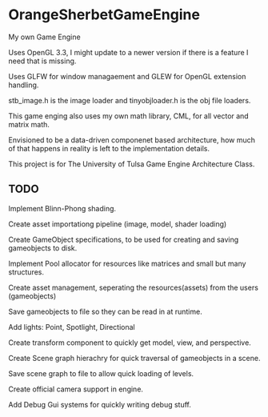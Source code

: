 # OrangeSherbetGameEngine
My own Game Engine

Uses OpenGL 3.3, I might update to a newer version if there is a feature I need that is missing.

Uses GLFW for window managaement and GLEW for OpenGL extension handling. 

stb_image.h is the image loader and tinyobjloader.h is the obj file loaders.

This game enging also uses my own math library, CML, for all vector and matrix math.

Envisioned to be a data-driven componenet based architecture, how much of that happens in reality is left to the implementation details.

This project is for The University of Tulsa Game Engine Architecture Class.

## TODO 
Implement Blinn-Phong shading. 

Create asset importationg pipeline (image, model, shader loading)

Create GameObject specifications, to be used for creating and saving gameobjects to disk.

Implement Pool allocator for resources like matrices and small but many structures.

Create asset management, seperating the resources(assets) from the users (gameobjects)

Save gameobjects to file so they can be read in at runtime.

Add lights: Point, Spotlight, Directional

Create transform component to quickly get model, view, and perspective. 

Create Scene graph hierachry for quick traversal of gameobjects in a scene.

Save scene graph to file to allow quick loading of levels.

Create official camera support in engine.

Add Debug Gui systems for quickly writing debug stuff.
